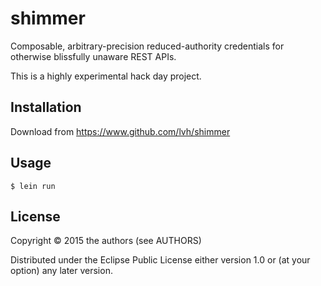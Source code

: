 # shimmer

Composable, arbitrary-precision reduced-authority credentials for
otherwise blissfully unaware REST APIs.

This is a highly experimental hack day project.

## Installation

Download from https://www.github.com/lvh/shimmer

## Usage

    $ lein run

## License

Copyright © 2015 the authors (see AUTHORS)

Distributed under the Eclipse Public License either version 1.0 or (at
your option) any later version.
